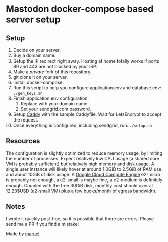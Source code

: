 # Mastodon docker-compose based server setup

## Setup

1. Decide on your server.
1. Buy a domain name.
1. Setup the IP redirect right away. Hosting at home totally works if ports 80
   and 443 are not blocked by your ISP.
1. Make a *private* fork of this repository.
1. git clone it on your server.
1. Install docker-compose.
1. Run this script to help you configure application.env and database.env: `./gen_keys.sh`
1. Finish application.env configuration:
    1. Replace <DOMAIN> with your domain name.
    1. Set your sendgrid.com password.
1. Setup [Caddy](https://caddyserver.com) with the sample Caddyfile. Wait for
   LetsEncrypt to accept the request.
1. Once everything is configured, including sendgrid, run: `./setup.sh`


## Resources

The configuration is slightly optimized to reduce memory usage, by limiting the
number of processes. Expect relatively low CPU usage (a shared core VM is
probably sufficient) but relatively high memory and disk usage. A single user
instance will likely hover at around 1.0GiB to 2.5GiB of RAM use and about 10GiB
of disk usage. A [Google Cloud Compute
Engine](https://cloud.google.com/compute/docs/general-purpose-machines#e2-shared-core)
e2-micro is probably not enough, a e2-small is maybe fine, a e2-medium is
definitely enough. Coupled with the free 30GiB disk, monthly cost should over at
12.23$USD (e2-small VM) plus a [few bucks/month of egress
bandwidth](https://cloud.google.com/vpc/network-pricing#internet_egress).


## Notes

I wrote it quickly post-hoc, so it is possible that there are errors. Please
send me a PR if you find a mistake!

Made by [maruel](https://github.com/maruel).
